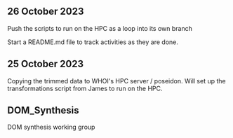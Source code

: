 ## 26 October 2023
Push the scripts to run on the HPC as a loop into its own branch

Start a README.md file to track activities as they are done.
## 25 October 2023
Copying the trimmed data to WHOI's HPC server / poseidon. Will set up the transformations script from James to run on the HPC.

## DOM_Synthesis
DOM synthesis working group
